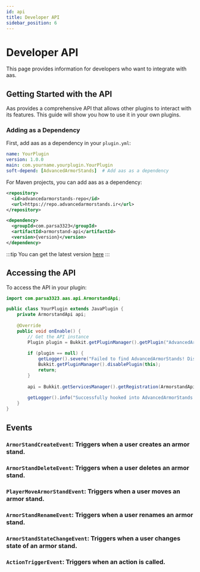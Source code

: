```yaml
---
id: api
title: Developer API
sidebar_position: 6
---
```


# Developer API

This page provides information for developers who want to integrate with aas.

## Getting Started with the API

Aas provides a comprehensive API that allows other plugins to interact with its features. This guide will show you how to use it in your own plugins.

### Adding as a Dependency

First, add aas as a dependency in your `plugin.yml`:

```yaml
name: YourPlugin
version: 1.0.0
main: com.yourname.yourplugin.YourPlugin
soft-depend: [AdvancedArmorStands]  # Add aas as a dependency
```

For Maven projects, you can add aas as a dependency:

```xml
<repository>
  <id>advancedarmorstands-repo</id>
  <url>https://repo.advancedarmorstands.ir</url>
</repository>

<dependency>
  <groupId>com.parsa3323</groupId>
  <artifactId>armorstand-api</artifactId>
  <version>{version}</version>
</dependency>
```
:::tip
You can get the latest version [here](https://github.com/Parsa3323/AdvancedArmorStands/tags)
:::

## Accessing the API

To access the API in your plugin:

```java
import com.parsa3323.aas.api.ArmorstandApi;

public class YourPlugin extends JavaPlugin {
    private ArmorstandApi api;
    
    @Override
    public void onEnable() {
        // Get the API instance
        Plugin plugin = Bukkit.getPluginManager().getPlugin("AdvancedArmorStands");
        
        if (plugin == null) {
            getLogger().severe("Failed to find AdvancedArmorStands! Disabling...");
            Bukkit.getPluginManager().disablePlugin(this);
            return;
        }
        
        api = Bukkit.getServicesManager().getRegistration(ArmorstandApi.class).getProvider();
        
        getLogger().info("Successfully hooked into AdvancedArmorStands API!");
    }
}
```


## Events

### `ArmorStandCreateEvent`: Triggers when a user creates an armor stand.

### `ArmorStandDeleteEvent`: Triggers when a user deletes an armor stand.

### `PlayerMoveArmorStandEvent`: Triggers when a user moves an armor stand.

### `ArmorStandRenameEvent`: Triggers when a user renames an armor stand.

### `ArmorStandStateChangeEvent`: Triggers when a user changes state of an armor stand.

### `ActionTriggerEvent`: Triggers when an action is called.